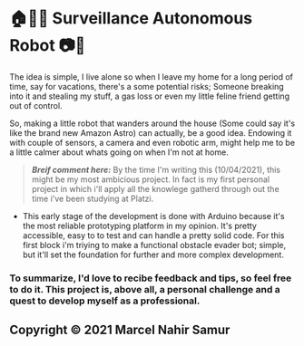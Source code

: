 #  :house::policeman: Surveillance Autonomous Robot :camera::robot:

The idea is simple, I live alone so when I leave my home for a long period of time,   say for vacations, there's a some potential risks; Someone breaking into it and stealing my stuff, a gas loss or even my little feline friend getting out of control. 

So, making a little robot that wanders around the house (Some could say it's like the brand new Amazon Astro) can actually, be a good idea. Endowing it with couple of sensors, a camera and even robotic arm, might help me to be a little calmer about whats going on when I'm not at home.

> _**Breif comment here:**_ By the time I'm writing this (10/04/2021), this might be my most ambicious project. In fact is my first personal project in which i'll apply all the knowlege gatherd through out the time i've been studying at Platzi.

- This early stage of the development is done with Arduino because it's the most reliable prototyping platform in my opinion. It's pretty accessible, easy to to test and can handle a pretty solid code. For this first block i'm triying to make a functional obstacle evader bot; simple, but it'll set the foundation for further and more complex development.

### To summarize, I'd love to recibe feedback and tips, so feel free to do it. This project is, above all, a personal challenge and a quest to develop myself as a professional.

## Copyright © 2021 Marcel Nahir Samur
